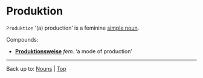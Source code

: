 # Produktion

`Produktion` ‘(a) production’ is a feminine [simple noun](../../simpleNouns.md).

Compounds:
- **[Produktionsweise](Produktionsweise.md)** *fem.* ‘a mode of production’

----

Back up to: [Nouns](../../index.md) | [Top](../../../index.md)
